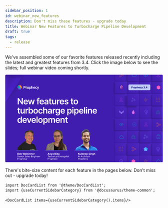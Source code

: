 ```yaml
---
sidebar_position: 1
id: webinar_new_features
description: Don't miss these features - upgrade today
title: Webinar New Features to Turbocharge Pipeline Development
draft: true
tags:
  - release
---
```


We've assembled some of our favorite features released recently including the latest and greatest features from 3.4. Click the image below to see the slides; full webinar video coming shortly.

[![webinar thumbnail](./../img/webinar-Nov-2024-thumbnail.png)](https://docs.google.com/presentation/d/1IyT3v94xWE4mn146DUyiPUmsTMvtZIAhIaHU7TiXCUQ/edit?usp=sharing)

There's bite-size content for each feature in the pages below.
Don't miss out - upgrade today!

```mdx-code-block
import DocCardList from '@theme/DocCardList';
import {useCurrentSidebarCategory} from '@docusaurus/theme-common';

<DocCardList items={useCurrentSidebarCategory().items}/>
```
